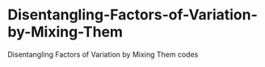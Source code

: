 # Disentangling-Factors-of-Variation-by-Mixing-Them
Disentangling Factors of Variation by Mixing Them codes
